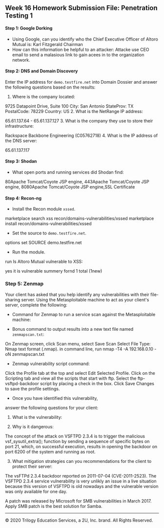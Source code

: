 ## Week 16 Homework Submission File: Penetration Testing 1

#### Step 1: Google Dorking


- Using Google, can you identify who the Chief Executive Officer of Altoro Mutual is:
Karl Fitzgerald Chairman
- How can this information be helpful to an attacker:
Attacke use CEO email to send a malasious link to gain acees in to the organization network. 

#### Step 2: DNS and Domain Discovery


Enter the IP address for `demo.testfire.net` into Domain Dossier and answer the following questions based on the results:

  1. Where is the company located: 
  
  9725 Datapoint Drive, Suite 100
  City:           San Antonio
  StateProv:      TX
  PostalCode:     78229
  Country:        US
  2. What is the NetRange IP address:

  65.61.137.64 - 65.61.137.127
  3. What is the company they use to store their infrastructure:

  Rackspace Backbone Engineering (C05762718)
  4. What is the IP address of the DNS server:

  65.61.137.117
#### Step 3: Shodan

- What open ports and running services did Shodan find:

80Apache Tomcat/Coyote JSP engine, 443Apache Tomcat/Coyote JSP engine, 8080Apache Tomcat/Coyote JSP engine,SSL Certificate

#### Step 4: Recon-ng

- Install the Recon module `xssed`. 

marketplace search xss
recon/domains-vulnerabilities/xssed
marketplace install recon/domains-vulnerabilities/xssed

- Set the source to `demo.testfire.net`.

 options set SOURCE demo.testfire.net
- Run the module.

run
Is Altoro Mutual vulnerable to XSS: 

yes it is vulnerable summery fornd 1 total (1new)


### Step 5: Zenmap

Your client has asked that you help identify any vulnerabilities with their file-sharing server. Using the Metasploitable machine to act as your client's server, complete the following:

- Command for Zenmap to run a service scan against the Metasploitable machine: 
 
- Bonus command to output results into a new text file named `zenmapscan.txt`:

On Zenmap screen, click Scan menu, 
select Save Scan  Select File Type: Nmap text format (.nmap). in command line, run nmap -T4 -A 192.168.0.10 -oN zenmapscan.txt

- Zenmap vulnerability script command: 

Click the Profile tab at the top and select Edit Selected Profile.
Click on the Scripting tab and view all the scripts that start with ftp.
Select the ftp-vsftpd-backdoor script by placing a check in the box.
Click Save Changes to save the profile settings.

- Once you have identified this vulnerability, 

answer the following questions for your client:
  1. What is the vulnerability:

  2. Why is it dangerous:

  The concept of the attack on VSFTPD 2.3.4 is to trigger the malicious vsf_sysutil_extra(); function by sending a sequence of specific bytes on port 21, which, on successful execution, results in opening the backdoor on port 6200 of the system and running as root.

  3. What mitigation strategies can you recommendations for the client to protect their server:

  The vsFTPd 2.3.4 backdoor reported on 2011-07-04 (CVE-2011-2523). The VSFTPD 2.3.4 service vulnerability is very unlikly an issue in a live situation because this version of VSFTPD is old nowadays and the vulnerable version was only available for one day.

A patch was released by Microsoft for SMB vulnerabilities in March 2017. Apply SMB patch is the best solution for Samba.

---
© 2020 Trilogy Education Services, a 2U, Inc. brand. All Rights Reserved.  

